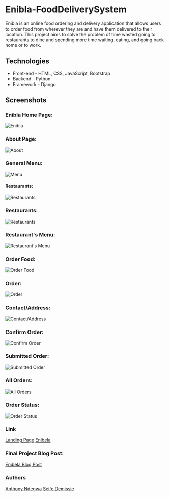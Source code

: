 # Enibla-FoodDeliverySystem

Enibla is an online food ordering and delivery application that allows users to order food from wherever they are and have them delivered to their location. This project aims to solve the problem of time wasted going to restaurants to dine and spending more time waiting, eating, and going back home or to work.

## Technologies

* Front-end   - HTML, CSS, JavaScript, Bootstrap
* Backend     - Python
* Framework   - Django

## Screenshots

### Enibla Home Page:

![Enibla](https://github.com/anthony-ndegwa-dev/Enibla-FoodDeliverySystem/blob/main/readme_images/Screenshot(608).png)

### About Page:

![About](https://github.com/anthony-ndegwa-dev/Enibla-FoodDeliverySystem/blob/main/readme_images/Screenshot(622).png)

### General Menu:

![Menu](https://github.com/anthony-ndegwa-dev/Enibla-FoodDeliverySystem/blob/main/readme_images/Screenshot(620).png)

#### Restaurants:

![Restaurants](https://github.com/anthony-ndegwa-dev/Enibla-FoodDeliverySystem/blob/main/readme_images/Screenshot(621).png)

### Restaurants:

![Restaurants](https://github.com/anthony-ndegwa-dev/Enibla-FoodDeliverySystem/blob/main/readme_images/Screenshot(623).png)

### Restaurant's Menu:

![Restaurant's Menu](https://github.com/anthony-ndegwa-dev/Enibla-FoodDeliverySystem/blob/main/readme_images/Screenshot(624).png)

### Order Food:

![Order Food](https://github.com/anthony-ndegwa-dev/Enibla-FoodDeliverySystem/blob/main/readme_images/Screenshot(627).png)

### Order:

![Order](https://github.com/anthony-ndegwa-dev/Enibla-FoodDeliverySystem/blob/main/readme_images/Screenshot(626).png)

### Contact/Address:

![Contact/Address](https://github.com/anthony-ndegwa-dev/Enibla-FoodDeliverySystem/blob/main/readme_images/Screenshot(628).png)

### Confirm Order:

![Confirm Order](https://github.com/anthony-ndegwa-dev/Enibla-FoodDeliverySystem/blob/main/readme_images/Screenshot(629).png)

### Submitted Order:

![Submitted Order](https://github.com/anthony-ndegwa-dev/Enibla-FoodDeliverySystem/blob/main/readme_images/Screenshot(630).png)

### All Orders:

![All Orders](https://github.com/anthony-ndegwa-dev/Enibla-FoodDeliverySystem/blob/main/readme_images/Screenshot(631).png)

### Order Status:

![Order Status](https://github.com/anthony-ndegwa-dev/Enibla-FoodDeliverySystem/blob/main/readme_images/Screenshot(632).png)

### Link
[Landing Page](https://enibelafood.netlify.app/)
[Enibela](http://18.206.206.112)

### Final Project Blog Post:
[Enibela Blog Post](https://medium.com/@anthonyngunjiri/how-i-designed-enibela-an-online-food-delivery-system-4d8c1ef14d27)

### Authors
[Anthony Ndegwa](https://www.linkedin.com/in/tony-ndegwa)
[Seife Demissie](https://www.linkedin.com/in/seife-shiferaw)




